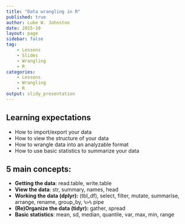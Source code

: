 ```yaml
---
title: "Data wrangling in R"
published: true
author: Luke W. Johnston
date: 2015-10
layout: page
sidebar: false
tag:
    - Lessons
    - Slides
    - Wrangling
    - R
categories:
    - Lessons
    - Wrangling
    - R
output: slidy_presentation
---
```


## Learning expectations ##

- How to import/export your data
- How to view the structure of your data
- How to wrangle data into an analyzable format
- How to use basic statistics to summarize your data

## 5 main concepts: ##

- **Getting the data**: read.table, write.table
- **View the data**: str, summary, names, head
- **Working the data (dplyr):** (tbl\_df), select, filter, mutate, summarise,
arrange, rename, group\_by, `%>%` pipe
- **(Re)Organize the data (tidyr):** gather, spread
- **Basic statistics**: mean, sd, median, quantile, var, max, min, range
